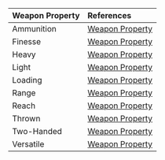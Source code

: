| Weapon Property | References |
|:-----|:----------|
| Ammunition | [Weapon Property](https://lolindhir.github.io/PnP/rules/equipment/weapons/weapons_properties) |
| Finesse | [Weapon Property](https://lolindhir.github.io/PnP/rules/equipment/weapons/weapons_properties) |
| Heavy | [Weapon Property](https://lolindhir.github.io/PnP/rules/equipment/weapons/weapons_properties) |
| Light | [Weapon Property](https://lolindhir.github.io/PnP/rules/equipment/weapons/weapons_properties) |
| Loading | [Weapon Property](https://lolindhir.github.io/PnP/rules/equipment/weapons/weapons_properties) |
| Range | [Weapon Property](https://lolindhir.github.io/PnP/rules/equipment/weapons/weapons_properties) |
| Reach | [Weapon Property](https://lolindhir.github.io/PnP/rules/equipment/weapons/weapons_properties) |
| Thrown | [Weapon Property](https://lolindhir.github.io/PnP/rules/equipment/weapons/weapons_properties) |
| Two-Handed | [Weapon Property](https://lolindhir.github.io/PnP/rules/equipment/weapons/weapons_properties) |
| Versatile | [Weapon Property](https://lolindhir.github.io/PnP/rules/equipment/weapons/weapons_properties) |
